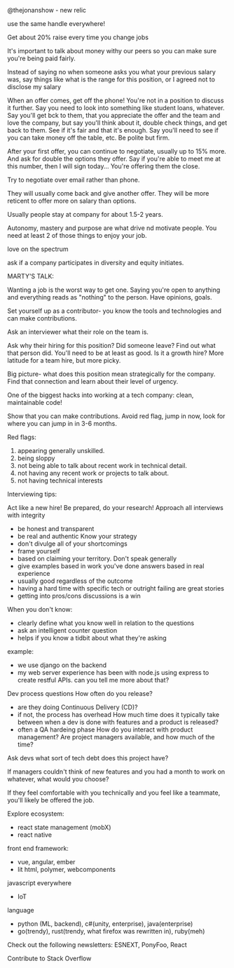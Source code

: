 @thejonanshow - new relic

use the same handle everywhere!

Get about 20% raise every time you change jobs

It's important to talk about money withy our peers so you can make sure you're being paid fairly.

Instead of saying no when someone asks you what your previous salary was, say things like what is the range for this position, or I agreed not to disclose my salary 

When an offer comes, get off the phone!  You're not in a position to discuss it further.  Say you need to look into something like student loans, whatever.  Say you'll get bck to them, that you appreciate the offer and the team and love the company, but say you'll think about it, double check things, and get back to them.  See if it's fair and that it's enough.  Say you'll need to see if you can take money off the table, etc.  Be polite but firm.

After your first offer, you can continue to negotiate, usually up to 15% more.  And ask for double the options they offer.  Say if you're able to meet me at this number, then I will sign today...  You're offering them the close.

Try to negotiate over email rather than phone.

They will usually come back and give another offer.  They will be more reticent to offer more on salary than options.  

Usually people stay at company for about 1.5-2 years.

Autonomy, mastery and purpose are what drive nd motivate people.  You need at least 2 of those things to enjoy your job.

love on the spectrum

ask if a company participates in diversity and equity initiates.



MARTY'S TALK:

Wanting a job is the worst way to get one.  Saying you're open to anything and everything reads as "nothing" to the person.  Have opinions, goals.

Set yourself up as a contributor- you know the tools and technologies and can make contributions.

Ask an interviewer what their role on the team is.

Ask why their hiring for this position?  Did someone leave?  Find out what that person did.  You'll need to be at least as good.  Is it a growth hire?  More latitude for a team hire, but more picky.

Big picture- what does this position mean strategically for the company.  Find that connection and learn about their level of urgency.

One of the biggest hacks into working at a tech company: clean, maintainable code!

Show that you can make contributions.  Avoid red flag, jump in now, look for where you can jump in in 3-6 months.

Red flags:
1. appearing generally unskilled.
2. being sloppy
3. not being able to talk about recent work in technical detail.
4. not having any recent work or projects to talk about.
5. not having technical interests

Interviewing tips:

Act like a new hire!
Be prepared, do your research!
Approach all interviews with integrity
- be honest and transparent
- be real and authentic
Know your strategy
- don't divulge all of your shortcomings
- frame yourself
- based on claiming your territory.
Don't speak generally
- give examples based in work you've done
answers based in real experience
- usually good regardless of the outcome
- having a hard time with specific tech or outright failing are great stories
- getting into pros/cons discussions is a win

When you don't know:
- clearly define what you know well in relation to the questions
- ask an intelligent counter question
- helps if you know a tidbit about what they're asking

example:
- we use django on the backend
- my web server experience has been with node.js using express to create restful APIs.  can you tell me more about that?

Dev process questions
How often do you release?
- are they doing Continuous Delivery (CD)?
- if not, the process has overhead
How much time does it typically take between when a dev is done with features and a product is released?
- often a QA hardeing phase
How do you interact with product management?  Are project managers available, and how much of the time?

Ask devs what sort of tech debt does this project have?

If managers couldn't think of new features and you had a month to work on whatever, what would you choose?

If they feel comfortable with you technically and you feel like a teammate, you'll likely be offered the job.

Explore ecosystem:
- react state management (mobX)
- react native

front end framework:
- vue, angular, ember
- lit html, polymer, webcomponents

javascript everywhere
- IoT

language
- python (ML, backend), c#(unity, enterprise), java(enterprise)
- go(trendy), rust(trendy, what firefox was rewritten in), ruby(meh)

Check out the following newsletters:
ESNEXT, PonyFoo, React

Contribute to Stack Overflow
